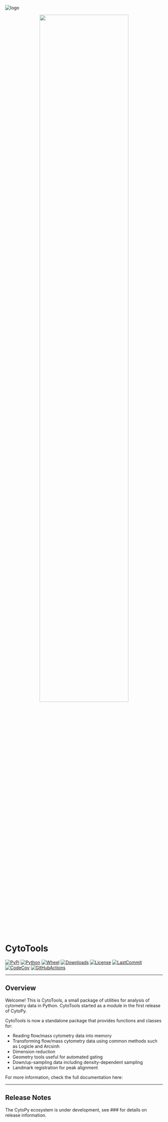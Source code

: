 
![logo]()

<p align="center">
  <img src="https://i.imgur.com/bPF7Lbl.png" height="75%" width="75%">
</p>

# CytoTools
[![PyPi](https://img.shields.io/pypi/v/cytotools)](https://pypi.org/project/cytotools/)
[![Python](https://img.shields.io/pypi/pyversions/cytotools)](https://pypi.org/project/cytotools/)
[![Wheel](https://img.shields.io/pypi/wheel/cytotools)](https://pypi.org/project/cytotools/)
[![Downloads](https://img.shields.io/pypi/dm/cytotools)](https://pypi.org/project/cytotools/)
[![License]( https://img.shields.io/pypi/l/cytotools)](https://opensource.org/licenses/MIT)
[![LastCommit](https://img.shields.io/github/last-commit/burtonrj/cytotools)](https://github.com/burtonrj/cytotools)
[![CodeCov](https://img.shields.io/codecov/c/github/burtonrj/cytotools)]()
[![GitHubActions](https://img.shields.io/github/workflow/status/burtonrj/cytotools/unit-tests)]()

---

## Overview

Welcome! This is CytoTools, a small package of utilities for analysis of cytometry data in Python.
CytoTools started as a module in the first release of <a src="https://github.com/burtonrj/CytoPy">CytoPy</a>.

CytoTools is now a standalone package that provides functions and classes for:

* Reading flow/mass cytometry data into memory
* Transforming flow/mass cytometry data using common methods such as Logicle and Arcsinh
* Dimension reduction
* Geometry tools useful for automated gating
* Down/up-sampling data including density-dependent sampling
* Landmark registration for peak alignment

For more information, check the full documentation here:

---
## Release Notes

The CytoPy ecosystem is under development, see ### for details on release information.

